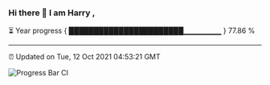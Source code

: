 ### Hi there 👋 I am Harry , 

⏳ Year progress { ███████████████████████▁▁▁▁▁▁▁ } 77.86 %

---

⏰ Updated on Tue, 12 Oct 2021 04:53:21 GMT

![Progress Bar CI](https://github.com/duykhang68/duykhang68/workflows/Progress%20Bar%20CI/badge.svg)
